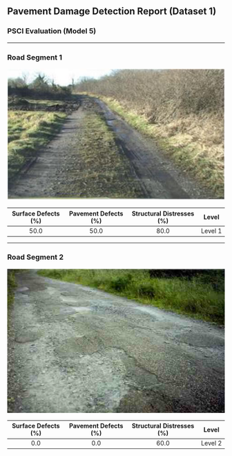 ## Pavement Damage Detection Report (Dataset 1)

### PSCI Evaluation (Model 5)

---

### Road Segment 1

<!-- 固定宽度 600px，可根据需要调整 -->

<img src="Dataset_1/1.jpg" alt="Road Segment 1" width="600px"/>

| **Surface Defects (%)** | **Pavement Defects (%)** | **Structural Distresses (%)** | **Level** |
| :---------------------: | :----------------------: | :---------------------------: | :-------: |
|           50.0          |           50.0           |              80.0             |  Level 1  |

---

### Road Segment 2

<!-- 固定宽度 600px，可根据需要调整 -->

<img src="Dataset_1/2.png" alt="Road Segment 2" width="600px"/>

| **Surface Defects (%)** | **Pavement Defects (%)** | **Structural Distresses (%)** | **Level** |
| :---------------------: | :----------------------: | :---------------------------: | :-------: |
|           0.0           |            0.0           |              60.0             |  Level 2  |
